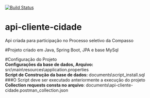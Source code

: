 [![Build Status](https://travis-ci.org/DanielGFaria/api-cliente-cidade.svg?branch=master)](https://travis-ci.org/DanielGFaria/api-cliente-cidade)

# api-cliente-cidade  
Api criada para participação no Processo seletivo da Compasso  

#Projeto criado em Java, Spring Boot, JPA e base MySql    

#Configuração do Projeto  
**Configurações da base de dados, Arquivo:** src\main\resources\application.properties  
**Script de Construção da base de dados:** documents\script_install.sql  
###O Script deve ser executado anteriormente a execução do projeto  
**Collection requests consta no arquivo**: documents\api-cliente-cidade.postman_collection.json  
